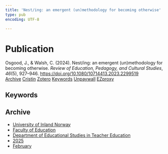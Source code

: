 ```yaml
---
title: 'Nest/ing: an emergent (un)methodology for becoming otherwise'
type: pub
encoding: UTF-8

---
```

<h1>Publication</h1>
<article id="csl-bib-container-NCVHPFRJ" class="csl-bib-container">
  <div class="csl-bib-body"> <div class="csl-entry">Osgood, J., &#38; Walsh, C. (2024). Nest/ing: an emergent (un)methodology for becoming otherwise. <i>Review of Education, Pedagogy, and Cultural Studies</i>, <i>46</i>(5), 927–946. <a href="https://doi.org/10.1080/10714413.2023.2299519">https://doi.org/10.1080/10714413.2023.2299519</a></div> </div>
  <div class="csl-bib-buttons">
    <a href="#taxonomy-article-NCVHPFRJ" alt="archive" class="csl-bib-button">Archive</a>
    <a href="https://app.cristin.no/results/show.jsf?id=2360818" alt="Cristin" class="csl-bib-button">Cristin</a>
    <a href="http://zotero.org/groups/5881554/items/NCVHPFRJ" alt="Zotero" class="csl-bib-button">Zotero</a>
    <a href="#keywords-article-NCVHPFRJ" alt="keywords" class="csl-bib-button">Keywords</a>
    <a href="https://doi.org/10.1080/10714413.2023.2299519" alt="Unpaywall" class="csl-bib-button">Unpaywall</a>
    <a href="https://doi.org/10.1080/10714413.2023.2299519" alt="EZproxy" class="csl-bib-button">EZproxy</a>
  </div>
  <div id="csl-bib-meta-container-NCVHPFRJ"></div>
</article>
<div id="csl-bib-meta-NCVHPFRJ" class="csl-bib-meta">
  <article id="keywords-article-NCVHPFRJ" class="keywords-article">
    <h1>Keywords</h1>
    
  </article>
  <article id="taxonomy-article-NCVHPFRJ" class="taxonomy-article">
    <h1>Archive</h1>
    <ul>
      <li><a href="{{< params subfolder >}}en/archive/?key=3DCRN523">University of Inland Norway</a></li>
      <li><a href="{{< params subfolder >}}en/archive/?key=WYNZA47F">Faculty of Education</a></li>
      <li><a href="{{< params subfolder >}}en/archive/?key=BKPR6TE7">Department of Educational Studies in Teacher Education</a></li>
      <li><a href="{{< params subfolder >}}en/archive/?key=Y4IQD3IX">2025</a></li>
      <li><a href="{{< params subfolder >}}en/archive/?key=Z8FGF3HK">February</a></li>
    </ul>
  </article>
</div>
